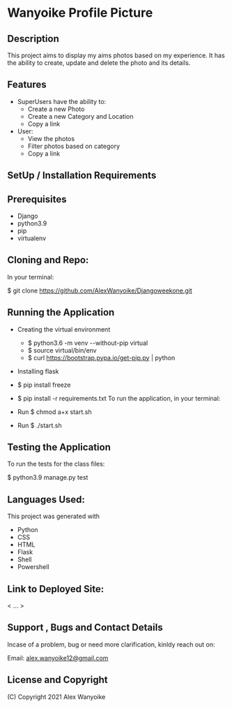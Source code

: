 # Wanyoike Profile Picture

## Description

This project aims to display my aims photos based on my experience. It has the ability to create, update and delete the photo and its details.

## Features

- SuperUsers have the ability to:
  - Create a new Photo
  - Create a new Category and Location
  - Copy a link
- User:
  - View the photos
  - Filter photos based on category
  - Copy a link

## SetUp / Installation Requirements

## Prerequisites

- Django
- python3.9
- pip
- virtualenv

## Cloning and Repo:

In your terminal:

$ git clone https://github.com/AlexWanyoike/Djangoweekone.git

## Running the Application

- Creating the virtual environment

  - $ python3.6 -m venv --without-pip virtual
  - $ source virtual/bin/env
  - $ curl https://bootstrap.pypa.io/get-pip.py | python

- Installing flask
- $ pip install freeze
- $ pip install -r requirements.txt
  To run the application, in your terminal:
- Run $ chmod a+x start.sh
- Run $ ./start.sh

## Testing the Application

To run the tests for the class files:

$ python3.9 manage.py test

## Languages Used:

This project was generated with

- Python
- CSS
- HTML
- Flask
- Shell
- Powershell

## Link to Deployed Site:

< ... >

## Support , Bugs and Contact Details

Incase of a problem, bug or need more clarification, kinldy reach out on:

Email:
alex.wanyoike12@gmail.com

## License and Copyright

(C) Copyright 2021 Alex Wanyoike
